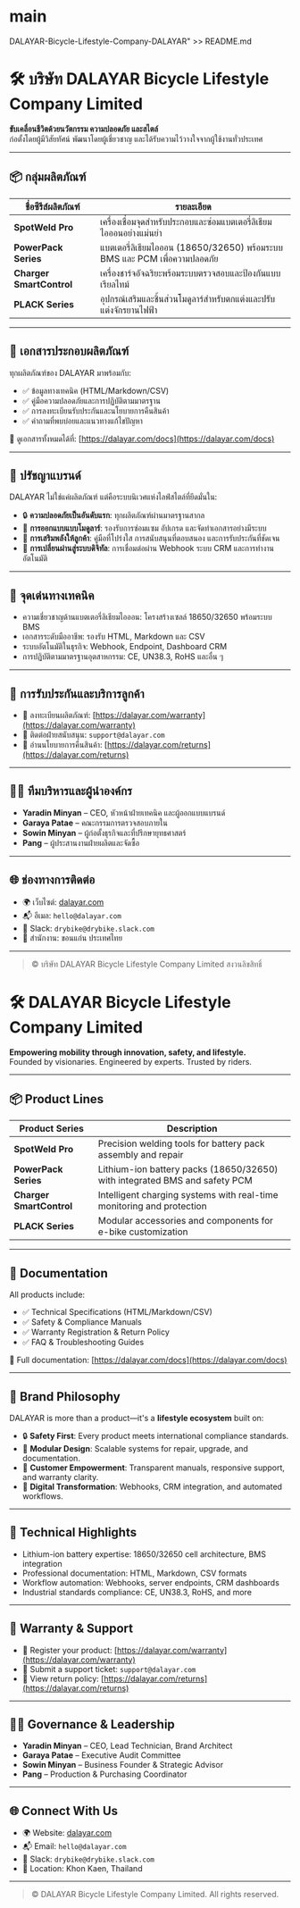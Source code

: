 # main
DALAYAR-Bicycle-Lifestyle-Company-DALAYAR" >> README.md
# 🛠️ บริษัท DALAYAR Bicycle Lifestyle Company Limited

**ขับเคลื่อนชีวิตด้วยนวัตกรรม ความปลอดภัย และสไตล์**  
ก่อตั้งโดยผู้มีวิสัยทัศน์ พัฒนาโดยผู้เชี่ยวชาญ และได้รับความไว้วางใจจากผู้ใช้งานทั่วประเทศ

---

## 📦 กลุ่มผลิตภัณฑ์

| ชื่อซีรีส์ผลิตภัณฑ์       | รายละเอียด                                                               |
|----------------------------|---------------------------------------------------------------------------|
| **SpotWeld Pro**           | เครื่องเชื่อมจุดสำหรับประกอบและซ่อมแบตเตอรี่ลิเธียมไอออนอย่างแม่นยำ     |
| **PowerPack Series**       | แบตเตอรี่ลิเธียมไอออน (18650/32650) พร้อมระบบ BMS และ PCM เพื่อความปลอดภัย |
| **Charger SmartControl**   | เครื่องชาร์จอัจฉริยะพร้อมระบบตรวจสอบและป้องกันแบบเรียลไทม์             |
| **PLACK Series**           | อุปกรณ์เสริมและชิ้นส่วนโมดูลาร์สำหรับตกแต่งและปรับแต่งจักรยานไฟฟ้า     |

---

## 📄 เอกสารประกอบผลิตภัณฑ์

ทุกผลิตภัณฑ์ของ DALAYAR มาพร้อมกับ:

- ✅ ข้อมูลทางเทคนิค (HTML/Markdown/CSV)
- ✅ คู่มือความปลอดภัยและการปฏิบัติตามมาตรฐาน
- ✅ การลงทะเบียนรับประกันและนโยบายการคืนสินค้า
- ✅ คำถามที่พบบ่อยและแนวทางแก้ไขปัญหา

📂 ดูเอกสารทั้งหมดได้ที่: [https://dalayar.com/docs](https://dalayar.com/docs)

---

## 🧠 ปรัชญาแบรนด์

DALAYAR ไม่ใช่แค่ผลิตภัณฑ์ แต่คือระบบนิเวศแห่งไลฟ์สไตล์ที่ยึดมั่นใน:

- 🔒 **ความปลอดภัยเป็นอันดับแรก**: ทุกผลิตภัณฑ์ผ่านมาตรฐานสากล
- 📐 **การออกแบบแบบโมดูลาร์**: รองรับการซ่อมแซม อัปเกรด และจัดทำเอกสารอย่างมีระบบ
- 🤝 **การเสริมพลังให้ลูกค้า**: คู่มือที่โปร่งใส การสนับสนุนที่ตอบสนอง และการรับประกันที่ชัดเจน
- 🚀 **การเปลี่ยนผ่านสู่ระบบดิจิทัล**: การเชื่อมต่อผ่าน Webhook ระบบ CRM และการทำงานอัตโนมัติ

---

## 🔧 จุดเด่นทางเทคนิค

- ความเชี่ยวชาญด้านแบตเตอรี่ลิเธียมไอออน: โครงสร้างเซลล์ 18650/32650 พร้อมระบบ BMS
- เอกสารระดับมืออาชีพ: รองรับ HTML, Markdown และ CSV
- ระบบอัตโนมัติในธุรกิจ: Webhook, Endpoint, Dashboard CRM
- การปฏิบัติตามมาตรฐานอุตสาหกรรม: CE, UN38.3, RoHS และอื่น ๆ

---

## 🧾 การรับประกันและบริการลูกค้า

- 🔐 ลงทะเบียนผลิตภัณฑ์: [https://dalayar.com/warranty](https://dalayar.com/warranty)
- 📧 ติดต่อฝ่ายสนับสนุน: `support@dalayar.com`
- 📜 อ่านนโยบายการคืนสินค้า: [https://dalayar.com/returns](https://dalayar.com/returns)

---

## 🧑‍💼 ทีมบริหารและผู้นำองค์กร

- **Yaradin Minyan** – CEO, หัวหน้าฝ่ายเทคนิค และผู้ออกแบบแบรนด์  
- **Garaya Patae** – คณะกรรมการตรวจสอบภายใน  
- **Sowin Minyan** – ผู้ก่อตั้งธุรกิจและที่ปรึกษายุทธศาสตร์  
- **Pang** – ผู้ประสานงานฝ่ายผลิตและจัดซื้อ

---

## 🌐 ช่องทางการติดต่อ

- 🌍 เว็บไซต์: [dalayar.com](https://dalayar.com)
- 📬 อีเมล: `hello@dalayar.com`
- 💬 Slack: `drybike@drybike.slack.com`
- 📍 สำนักงาน: ขอนแก่น ประเทศไทย

---

> © บริษัท DALAYAR Bicycle Lifestyle Company Limited สงวนลิขสิทธิ์

# 🛠️ DALAYAR Bicycle Lifestyle Company Limited

**Empowering mobility through innovation, safety, and lifestyle.**  
Founded by visionaries. Engineered by experts. Trusted by riders.

---

## 📦 Product Lines

| Product Series           | Description                                                                 |
|--------------------------|-----------------------------------------------------------------------------|
| **SpotWeld Pro**         | Precision welding tools for battery pack assembly and repair                |
| **PowerPack Series**     | Lithium-ion battery packs (18650/32650) with integrated BMS and safety PCM |
| **Charger SmartControl** | Intelligent charging systems with real-time monitoring and protection       |
| **PLACK Series**         | Modular accessories and components for e-bike customization                 |

---

## 📄 Documentation

All products include:

- ✅ Technical Specifications (HTML/Markdown/CSV)
- ✅ Safety & Compliance Manuals
- ✅ Warranty Registration & Return Policy
- ✅ FAQ & Troubleshooting Guides

📂 Full documentation: [https://dalayar.com/docs](https://dalayar.com/docs)

---

## 🧠 Brand Philosophy

DALAYAR is more than a product—it's a **lifestyle ecosystem** built on:

- 🔒 **Safety First**: Every product meets international compliance standards.
- 📐 **Modular Design**: Scalable systems for repair, upgrade, and documentation.
- 🤝 **Customer Empowerment**: Transparent manuals, responsive support, and warranty clarity.
- 🚀 **Digital Transformation**: Webhooks, CRM integration, and automated workflows.

---

## 🔧 Technical Highlights

- Lithium-ion battery expertise: 18650/32650 cell architecture, BMS integration
- Professional documentation: HTML, Markdown, CSV formats
- Workflow automation: Webhooks, server endpoints, CRM dashboards
- Industrial standards compliance: CE, UN38.3, RoHS, and more

---

## 🧾 Warranty & Support

- 🔐 Register your product: [https://dalayar.com/warranty](https://dalayar.com/warranty)
- 📧 Submit a support ticket: `support@dalayar.com`
- 📜 View return policy: [https://dalayar.com/returns](https://dalayar.com/returns)

---

## 🧑‍💼 Governance & Leadership

- **Yaradin Minyan** – CEO, Lead Technician, Brand Architect  
- **Garaya Patae** – Executive Audit Committee  
- **Sowin Minyan** – Business Founder & Strategic Advisor  
- **Pang** – Production & Purchasing Coordinator

---

## 🌐 Connect With Us

- 🌍 Website: [dalayar.com](https://dalayar.com)
- 📬 Email: `hello@dalayar.com`
- 💬 Slack: `drybike@drybike.slack.com`
- 📍 Location: Khon Kaen, Thailand

---

> © DALAYAR Bicycle Lifestyle Company Limited. All rights reserved.
